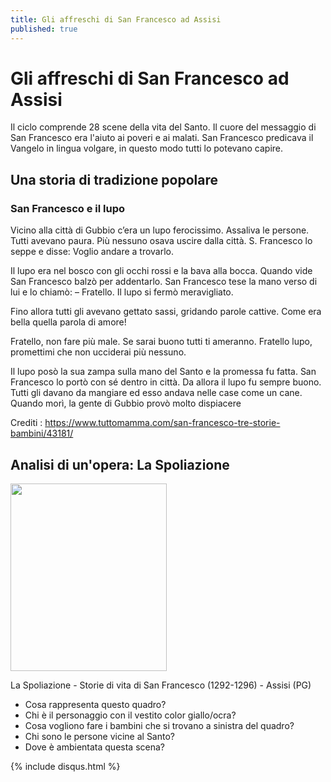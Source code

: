 ```yaml
---
title: Gli affreschi di San Francesco ad Assisi
published: true
---
```


# Gli affreschi di San Francesco ad Assisi

Il ciclo comprende 28 scene della vita del Santo. Il cuore del messaggio di San Francesco era l'aiuto ai poveri e ai malati. San Francesco predicava il Vangelo in lingua volgare, in questo modo tutti lo potevano capire.

## Una  storia di tradizione popolare

### San Francesco e il lupo

Vicino alla città di Gubbio c’era un lupo ferocissimo.
Assaliva le persone. Tutti avevano paura.
Più nessuno osava uscire dalla città.
S. Francesco lo seppe e disse:
Voglio andare a trovarlo.

Il lupo era nel bosco con gli occhi rossi e la bava alla bocca.
Quando vide San Francesco balzò per addentarlo.
San Francesco tese la mano verso di lui e lo chiamò: – Fratello.
Il lupo si fermò meravigliato.

Fino allora tutti gli avevano gettato sassi, gridando parole cattive.
Come era bella quella parola di amore!

Fratello, non fare più male. Se sarai buono tutti ti ameranno.
Fratello lupo, promettimi che non ucciderai più nessuno.

Il lupo posò la sua zampa sulla mano del Santo e la promessa fu fatta.
San Francesco lo portò con sé dentro in città. Da allora il lupo fu sempre buono.
Tutti gli davano da mangiare ed esso andava nelle case come un cane.
Quando morì, la gente di Gubbio provò molto dispiacere

Crediti : https://www.tuttomamma.com/san-francesco-tre-storie-bambini/43181/

## Analisi di un'opera: La Spoliazione

<img src="https://www.lavoce.it/wp-content/uploads/2013/09/rinuncia-alle-vesti.jpg"
                         width="250" height="300">
                         

La Spoliazione - Storie di vita di San Francesco (1292-1296) - Assisi (PG)


- Cosa rappresenta questo quadro?
- Chi è il personaggio con il vestito color giallo/ocra?
- Cosa vogliono fare i bambini che si trovano a sinistra del quadro?
- Chi sono le persone vicine al Santo?
- Dove è ambientata questa scena?




{% include disqus.html %}

